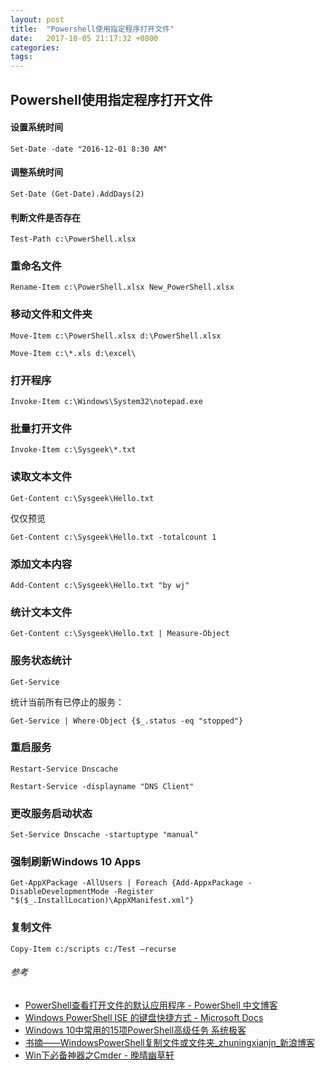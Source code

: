 ```yaml
---
layout: post
title:  "Powershell使用指定程序打开文件"
date:   2017-10-05 21:17:32 +0800
categories:  
tags: 
---
```


## Powershell使用指定程序打开文件 ## 

#### 设置系统时间 ####

	Set-Date -date "2016-12-01 8:30 AM"


#### 调整系统时间 ####

	Set-Date (Get-Date).AddDays(2)

#### 判断文件是否存在 ####

	Test-Path c:\PowerShell.xlsx

### 重命名文件 ###

	Rename-Item c:\PowerShell.xlsx New_PowerShell.xlsx

### 移动文件和文件夹 ###

	Move-Item c:\PowerShell.xlsx d:\PowerShell.xlsx

	Move-Item c:\*.xls d:\excel\


### 打开程序 ###

	Invoke-Item c:\Windows\System32\notepad.exe


### 批量打开文件 ###
	Invoke-Item c:\Sysgeek\*.txt


### 读取文本文件 ###

	Get-Content c:\Sysgeek\Hello.txt

仅仅预览

	Get-Content c:\Sysgeek\Hello.txt -totalcount 1

### 添加文本内容 ###

	Add-Content c:\Sysgeek\Hello.txt "by wj"

### 统计文本文件 ###

	Get-Content c:\Sysgeek\Hello.txt | Measure-Object


### 服务状态统计 ###

	Get-Service

统计当前所有已停止的服务：

	Get-Service | Where-Object {$_.status -eq "stopped"}

### 重启服务 ###

	Restart-Service Dnscache

	Restart-Service -displayname "DNS Client"

### 更改服务启动状态 ###

	Set-Service Dnscache -startuptype "manual"


### 强制刷新Windows 10 Apps ###
		
	Get-AppXPackage -AllUsers | Foreach {Add-AppxPackage -DisableDevelopmentMode -Register "$($_.InstallLocation)\AppXManifest.xml"}

### 复制文件 ###

	Copy-Item c:/scripts c:/Test –recurse

###### 参考 ######

* [PowerShell查看打开文件的默认应用程序 - PowerShell 中文博客](http://www.pstips.net/finding-executable.html)
* [Windows PowerShell ISE 的键盘快捷方式 - Microsoft Docs](https://docs.microsoft.com/zh-cn/powershell/scripting/core-powershell/ise/keyboard-shortcuts-for-the-windows-powershell-ise?view=powershell-5.1)
* [Windows 10中常用的15项PowerShell高级任务  系统极客](https://www.sysgeek.cn/windows-10-powershell-advanced-task/)
* [书摘——WindowsPowerShell复制文件或文件夹_zhuningxianjn_新浪博客](http://blog.sina.com.cn/s/blog_c3aa886b0102wsst.html)
* [Win下必备神器之Cmder - 晚晴幽草轩](https://jeffjade.com/2016/01/13/2016-01-13-windows-software-cmder/)